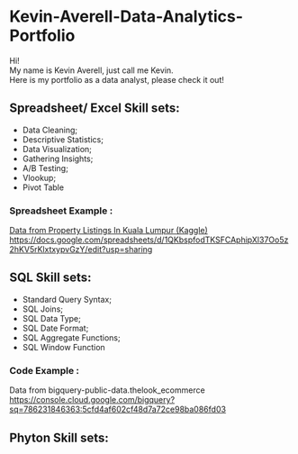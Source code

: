 # Kevin-Averell-Data-Analytics-Portfolio
Hi! <br> 
My name is Kevin Averell, just call me Kevin.<br>
Here is my portfolio as a data analyst, please check it out!

## Spreadsheet/ Excel Skill sets:
* Data Cleaning;
* Descriptive Statistics;
* Data Visualization;
* Gathering Insights;
* A/B Testing;
* Vlookup;
* Pivot Table

### Spreadsheet Example :
[Data from Property Listings In Kuala Lumpur (Kaggle)](https://www.kaggle.com/datasets/dragonduck/property-listings-in-kuala-lumpur)<br>
https://docs.google.com/spreadsheets/d/1QKbspfodTKSFCAphipXl37Oo5z2hKV5rKlxtxypvGzY/edit?usp=sharing

## SQL Skill sets:
* Standard Query Syntax;
* SQL Joins;
* SQL Data Type; 
* SQL Date Format;    
* SQL Aggregate Functions; 
* SQL Window Function

### Code Example :
Data from bigquery-public-data.thelook_ecommerce<br>
https://console.cloud.google.com/bigquery?sq=786231846363:5cfd4af602cf48d7a72ce98ba086fd03

## Phyton Skill sets:
